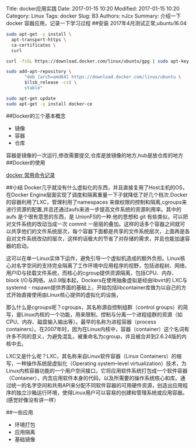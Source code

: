 Title: docker应用实践
Date: 2017-01-15 10:20
Modified: 2017-01-15 10:20
Category: Linux
Tags: docker
Slug: B3
Authors: nJcx
Summary: 介绍一下docker 容器应用，记录一下学习过程
##安装
2017年4月测试正常,ubuntu16.04
```bash
sudo apt-get -y install \
  apt-transport-https \
  ca-certificates \
  curl

curl -fsSL https://download.docker.com/linux/ubuntu/gpg | sudo apt-key add -

sudo add-apt-repository \
       "deb [arch=amd64] https://download.docker.com/linux/ubuntu \
       $(lsb_release -cs) \
       stable"

sudo apt-get update
sudo apt-get -y install docker-ce

```

##Docker的三个基本概念
* 镜像
* 容器
* 仓库

容器是镜像的一次运行,修改需要提交,仓库是放镜像的地方,hub是放仓库的地方
##Docker的使用

[docker 常用命令记录](http://www.njcxs.cc/posts/B4.html)

##小结
Docker几乎就没有什么虚拟化的东西，并且直接复用了Host主机的OS，在Docker Engine层面实现了调度和隔离重量一下子就降低了好几个档次.Docker的容器利用了LXC，管理利用了namespaces 来做权限的控制和隔离,cgroups来进行资源的配置,并且还通过aufs来进一步提高文件系统的资源利用率。其中的 aufs 是个很有意思的东西，是 UnionFS的一种.他的思想和 git 有些类似，可以把对文件系统的改动当成一次 commit 一层层的叠加。这样的话多个容器之间就可以共享他们的文件系统层次，每个容器下面都是共享的文件系统层次，上面再是各自对文件系统改动的层次，这样的话极大的节省了对存储的需求，并且也能加速容器的启动。

这可以在单一Linux实体下运作，避免引导一个虚拟机造成的额外负担。Linux核心对名字空间的支持完全隔离了工作环境中应用程序的视野，包括进程树、网络、用户ID与挂载文件系统，而核心的cgroup提供资源隔离，包括CPU、内存、block I/O与网络。从0.9版本起，Dockers在使用抽象虚拟是经由libvirt的 LXC与systemd - nspawn提供界面的基础上，开始包括libcontainer库做为以自己的方式开始直接使用由Linux核心提供的虚拟化的设施，

那么什么是cgroups呢？cgroups，其名称源自控制组群（control groups）的简写，是Linux内核的一个功能，用来限制，控制与分离一个进程组群的资源（如CPU、内存、磁盘输入输出等）。最早的名称为进程容器（process containers）。在2007年时，因为在Linux内核中，容器（container）这个名词有许多不同的意义，为避免混乱，被重命名为cgroup，并且被合并到2.6.24版的内核中去。

LXC又是什么呢？LXC，其名称来自Linux软件容器（Linux Containers）的缩写，一种操作系统层虚拟化（Operating system–level virtualization）技术，为Linux内核容器功能的一个用户空间接口。它将应用软件系统打包成一个软件容器（Container），内含应用软件本身的代码，以及所需要的操作系统核心和库。通过统一的名字空间和共用API来分配不同软件容器的可用硬件资源，创造出应用程序的独立沙箱运行环境，使得Linux用户可以容易的创建和管理系统或应用容器。(感觉好像没有讲一样）

##一些应用
- 环境打包
- 应用隔离
- 基础镜像
